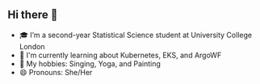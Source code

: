 ## Hi there 👋

<!--
**jennajiali/jennajiali** is a ✨ _special_ ✨ repository because its `README.md` (this file) appears on your GitHub profile.
-->

- 🎓 I’m a second-year Statistical Science student at University College London
- 🌱 I'm currently learning about Kubernetes, EKS, and ArgoWF
- 👯 My hobbies: Singing, Yoga, and Painting
- 😄 Pronouns: She/Her
